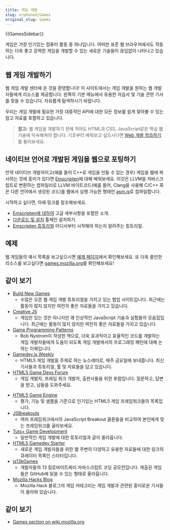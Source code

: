 ```yaml
---
title: 게임 개발
slug: orphaned/Games
original_slug: Games
---
```


{{GamesSidebar}}

게임은 가장 인기있는 컴퓨터 활동 중 하나입니다. 어떠한 표준 웹 브라우저에서도 작동하는 더욱 좋고 강력한 게임을 개발할 수 있는 새로운 기술들이 끊임없이 나타나고 있습니다.

## 웹 게임 개발하기

웹 게임 개발 센터에 온 것을 환영합니다! 이 사이트에서는 게임 개발을 원하는 웹 개발자들에게 리소스를 제공합니다. 왼쪽의 기본 메뉴에서 유용한 자습서 및 기술 관련 기사를 찾을 수 있습니다. 자유롭게 탐색하시기 바랍니다.

우리는 게임 개발에 필요한 가장 대중적인 API에 대한 모든 정보를 쉽게 찾아볼 수 있는 참고 자료를 포함하고 있습니다.

> **참고:** 웹 게임을 개발하기 전에 적어도 HTML과 CSS, JavaScript같은 핵심 웹 기술에 익숙해져야 합니다. 기초부터 배워보고 싶으시다면 [Web 개발 학습하기](/ko/docs/Learn)를 둘러보세요.

## 네이티브 언어로 개발된 게임을 웹으로 포팅하기

만약 네이티브 개발자이고(예를 들어 C++로 게임을 만들 수 있는 경우) 게임을 웹에 복사하는 것에 흥미가 있다면 [Emscripten](https://emscripten.org/index.html)에 대해 배워보세요. 이것은 LLVM을 자바스크립트로 변환하는 컴파일러로 LLVM 바이트코드(예를 들어, Clang을 사용해 C/C++ 혹은 다른 언어에서 생성된 코드)를 웹에서 실행 가능한 형태인 [asm.js](/en-US/docs/Games/Tools/asm.js)로 컴파일합니다.

시작하고 싶다면, 아래 링크를 참조해보세요.

- [Emscripten에 대하여](https://emscripten.org/docs/introducing_emscripten/about_emscripten.html) 고급 세부사항을 포함한 소개.
- [다운로드 및 설치](https://emscripten.org/docs/getting_started/downloads.html) 툴체인 설치하기.
- [Emscripten 튜토리얼](https://emscripten.org/docs/getting_started/Tutorial.html) 어디서부터 시작해야 하는지 알려주는 튜토리얼.

## 예제

웹 게임들의 예시 목록을 보고싶으시면 [예제 페이지](/en-US/docs/Games/Examples)에서 확인해보세요. 또 더욱 쓸만한 리소스를 보고싶다면 [games.mozilla.org](https://games.mozilla.org/)를 확인해보세요!

## 같이 보기

- [Build New Games](http://buildnewgames.com/)
  - 수많은 오픈 웹 게임 개발 튜토리얼을 가지고 있는 협업 사이트입니다. 최근에는 활동이 많지 않지만 여전히 좋은 자료들을 가지고 있습니다.
- [Creative JS](http://creativejs.com/)
  - 게임만 있는 것은 아니지만 꽤 인상적인 JavaScript 기술과 실험들의 모음집입니다. 최근에는 활동이 많지 않지만 여전히 좋은 자료들을 가지고 있습니다.
- [Game Programming Patterns](https://gameprogrammingpatterns.com/)
  - Bob Nystrom이 작성한 책으로, 더욱 효과적이고 효율적인 코드를 개발하는 게임 개발자들에게 도움이 되도록 게임 개발에서의 프로그래밍 패턴에 대해 논하는 이북입니다.
- [Gamedev.js Weekly](https://gamedevjsweekly.com/)
  - HTML5 게임 개발을 주제로 하는 뉴스레터로, 매주 금요일에 보내줍니다. 최신 기사들과 튜토리얼, 툴 및 자료들을 담고 있습니다.
- [HTML5 Game Devs Forum](https://www.html5gamedevs.com/)
  - 게임 개발자, 프레임 워크 개발자, 출판사들을 위한 포럼입니다. 질문하고, 답변을 받고, 남들을 도와주세요.

<!---->

- [HTML5 Game Engine](https://html5gameengine.com/)
  - 평가, 기능 및 샘플을 기준으로 인기있는 HTML5 게임 프레임워크들의 목록입니다.
- [JSBreakouts](https://jsbreakouts.org/)
  - 여러 프레임워크에서의 JavaScript Breakout 클론들을 비교하여 본인에게 맞는 프레임워크를 골라보세요.
- [Tuts+ Game Development](https://gamedevelopment.tutsplus.com/)
  - 일반적인 게임 개발에 대한 튜토리얼과 글이 올라옵니다.
- [HTML5 Gamedev Starter](https://html5devstarter.enclavegames.com/)
  - 새로운 게임 개발자들을 위한 웹 주변의 다양하고 유용한 자료들에 대한 링크의 큐레이터 목록인 스타터입니다.
- [js13kGames](https://js13kgames.com/)
  - 개발자들의 13 킬로바이트짜리 자바스크립트 코딩 공모전입니다. 제출된 게임들은 GitHub에 읽을 수 있는 형태로 올라옵니다.
- [Mozilla Hacks Blog](https://hacks.mozilla.org/category/games/)
  - Mozilla Hack 블로그의 게임 카테고리는 게임 개발과 관련된 흥미로운 기사들이 올라와 있습니다.

## 같이 보기

- [Games section on wiki.mozilla.org](https://wiki.mozilla.org/Platform/Games)

